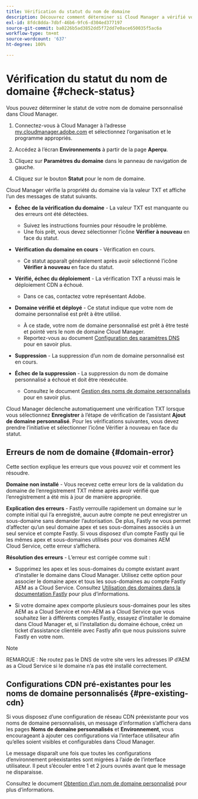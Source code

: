 ```yaml
---
title: Vérification du statut du nom de domaine
description: Découvrez comment déterminer si Cloud Manager a vérifié votre nom de domaine personnalisé avec succès.
exl-id: 8fdc8dda-7dbf-46b6-9fc6-d304ed377197
source-git-commit: ba0226b5ad3852dd5f72dd7e0ace650035f5ac6a
workflow-type: tm+mt
source-wordcount: '637'
ht-degree: 100%

---
```



# Vérification du statut du nom de domaine {#check-status}

Vous pouvez déterminer le statut de votre nom de domaine personnalisé dans Cloud Manager.

1. Connectez-vous à Cloud Manager à l’adresse [my.cloudmanager.adobe.com](https://my.cloudmanager.adobe.com/) et sélectionnez l’organisation et le programme appropriés.

1. Accédez à l’écran **Environnements** à partir de la page **Aperçu**.

1. Cliquez sur **Paramètres du domaine** dans le panneau de navigation de gauche.

1. Cliquez sur le bouton **Statut** pour le nom de domaine.

Cloud Manager vérifie la propriété du domaine via la valeur TXT et affiche l’un des messages de statut suivants.

* **Échec de la vérification du domaine** - La valeur TXT est manquante ou des erreurs ont été détectées.

   * Suivez les instructions fournies pour résoudre le problème.
   * Une fois prêt, vous devez sélectionner l’icône **Vérifier à nouveau** en face du statut.

* **Vérification du domaine en cours** - Vérification en cours.

   * Ce statut apparaît généralement après avoir sélectionné l’icône **Vérifier à nouveau** en face du statut.

* **Vérifié, échec du déploiement** - La vérification TXT a réussi mais le déploiement CDN a échoué.

   * Dans ce cas, contactez votre représentant Adobe.

* **Domaine vérifié et déployé** - Ce statut indique que votre nom de domaine personnalisé est prêt à être utilisé.

   * À ce stade, votre nom de domaine personnalisé est prêt à être testé et pointé vers le nom de domaine Cloud Manager.
   * Reportez-vous au document [Configuration des paramètres DNS](/help/implementing/cloud-manager/custom-domain-names/configure-dns-settings.md) pour en savoir plus.

* **Suppression** - La suppression d’un nom de domaine personnalisé est en cours.

* **Échec de la suppression** - La suppression du nom de domaine personnalisé a échoué et doit être réexécutée.

   * Consultez le document [Gestion des noms de domaine personnalisés](/help/implementing/cloud-manager/custom-domain-names/managing-custom-domain-names.md) pour en savoir plus.

Cloud Manager déclenche automatiquement une vérification TXT lorsque vous sélectionnez **Enregistrer** à l’étape de vérification de l’assistant **Ajout de domaine personnalisé**. Pour les vérifications suivantes, vous devez prendre l’initiative et sélectionner l’icône Vérifier à nouveau en face du statut.

## Erreurs de nom de domaine {#domain-error}

Cette section explique les erreurs que vous pouvez voir et comment les résoudre.

**Domaine non installé** - Vous recevez cette erreur lors de la validation du domaine de l’enregistrement TXT même après avoir vérifié que l’enregistrement a été mis à jour de manière appropriée.

**Explication des erreurs** - Fastly verrouille rapidement un domaine sur le compte initial qui l’a enregistré, aucun autre compte ne peut enregistrer un sous-domaine sans demander l’autorisation. De plus, Fastly ne vous permet d’affecter qu’un seul domaine apex et ses sous-domaines associés à un seul service et compte Fastly. Si vous disposez d’un compte Fastly qui lie les mêmes apex et sous-domaines utilisés pour vos domaines AEM Cloud Service, cette erreur s’affichera.

**Résolution des erreurs** - L’erreur est corrigée comme suit :

* Supprimez les apex et les sous-domaines du compte existant avant d’installer le domaine dans Cloud Manager. Utilisez cette option pour associer le domaine apex et tous les sous-domaines au compte Fastly AEM as a Cloud Service. Consultez [Utilisation des domaines dans la documentation Fastly](https://docs.fastly.com/en/guides/working-with-domains) pour plus d’informations.

* Si votre domaine apex comporte plusieurs sous-domaines pour les sites AEM as a Cloud Service et non-AEM as a Cloud Service que vous souhaitez lier à différents comptes Fastly, essayez d’installer le domaine dans Cloud Manager et, si l’installation du domaine échoue, créez un ticket d’assistance clientèle avec Fastly afin que nous puissions suivre Fastly en votre nom.

>[!NOTE]
>
>REMARQUE : Ne routez pas le DNS de votre site vers les adresses IP d’AEM as a Cloud Service si le domaine n’a pas été installé correctement.

## Configurations CDN pré-existantes pour les noms de domaine personnalisés {#pre-existing-cdn}

Si vous disposez d’une configuration de réseau CDN préexistante pour vos noms de domaine personnalisés, un message d’information s’affichera dans les pages **Noms de domaine personnalisés** et **Environnement**, vous encourageant à ajouter ces configurations via l’interface utilisateur afin qu’elles soient visibles et configurables dans Cloud Manager.

Le message disparaît une fois que toutes les configurations d’environnement préexistantes sont migrées à l’aide de l’interface utilisateur. Il peut s’écouler entre 1 et 2 jours ouvrés avant que le message ne disparaisse.

Consultez le document [Obtention d’un nom de domaine personnalisé](/help/implementing/cloud-manager/custom-domain-names/add-custom-domain-name.md) pour plus d’informations.
